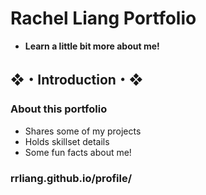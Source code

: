 # Rachel Liang Portfolio

* **Learn a little bit more about me!**

## ❖・Introduction・❖
### About this portfolio
* Shares some of my projects
* Holds skillset details
* Some fun facts about me!  

### rrliang.github.io/profile/
